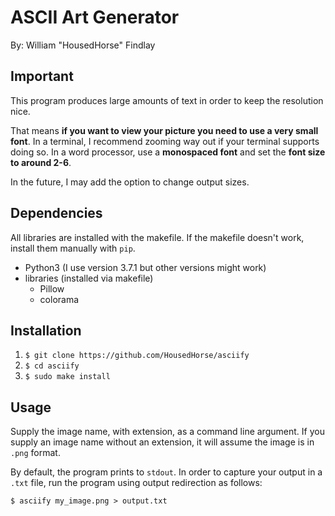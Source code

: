 # ASCII Art Generator

By: William "HousedHorse" Findlay

## Important

This program produces large amounts of text in order to keep the resolution nice.

That means **if you want to view your picture you need to use a very small font**.
In a terminal, I recommend zooming way out if your terminal supports doing so.
In a word processor, use a **monospaced font** and set the **font size to around 2-6**.

In the future, I may add the option to change output sizes.

## Dependencies

All libraries are installed with the makefile. If the makefile doesn't work,
install them manually with `pip`.

- Python3 (I use version 3.7.1 but other versions might work)
- libraries (installed via makefile)
  - Pillow
  - colorama

## Installation

1. `$ git clone https://github.com/HousedHorse/asciify`
1. `$ cd asciify`
1. `$ sudo make install`

## Usage

Supply the image name, with extension, as a command line argument.
If you supply an image name without an extension, it will assume the
image is in `.png` format.

By default, the program prints to `stdout`. In order to capture your
output in a `.txt` file, run the program using output redirection as follows:

`$ asciify my_image.png > output.txt`
